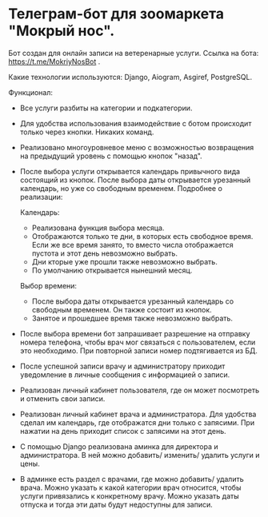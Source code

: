 # Телеграм-бот для зоомаркета "Мокрый нос".

Бот создан для онлайн записи на ветеренарные услуги. Ссылка на бота: https://t.me/MokriyNosBot .

Какие технологии используются: Django, Aiogram, Asgiref, PostgreSQL.

Функционал:
- Все услуги разбиты на категории и подкатегории.
- Для удобства использования взаимодействие с ботом происходит только через кнопки. Никаких команд.
- Реализовано многоуровневое меню с возможностью возвращения на предыдущий уровень с помощью кнопок "назад".
- После выбора услуги открывается календарь привычного вида состоящий из кнопок. После выбора даты открывается урезанный календарь, но уже со свободным временем. Подробнее о реализации:
  
  Календарь:

    - Реализована функция выбора месяца.
    - Отображаются только те дни, в которых есть свободное время. Если же все время занято, то вместо числа отображается пустота и этот день невозможно выбрать.
    - Дни кторые уже прошли также невозможно выбрать.
    - По умолчанию открывается нынешний месяц.
 
  Выбор времени:

    - После выбора даты открывается урезанный календарь со свободным временем. Он также состоит из кнопок.
    - Занятое и прошедшее время также невозможно выбрать.

- После выбора времени бот запрашивает разрешение на отправку номера телефона, чтобы врач мог связаться с пользователем, если это необходимо. При повторной записи номер подтягивается из БД.
- После успешной записи врачу и администратору приходит уведомление в личные сообщения с информацией о записи.
- Реализован личный кабинет пользователя, где он может посмотреть и отменить свои записи.
- Реализован личный кабинет врача и администратора. Для удобства сделал им календарь, где отображатся дни только с запясими. При нажатии на день приходит список с запясими на этот день.
- С помощью Django реализована аминка для директора и администратора. В ней можно добавить/ изменить/ удалить услуги и цены.
- В админке есть раздел с врачами, где можно добавить/ удалить врача. Можно указать к какой категории врач относится, чтобы услуги привязались к конкретному врачу. Можно указать даты отпуска и тогда эти даты будут недоступны для записи.
